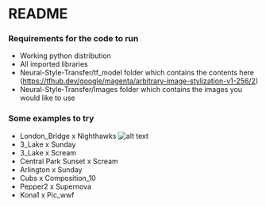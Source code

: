# README #

### Requirements for the code to run ###
- Working python distribution
- All imported libraries
- Neural-Style-Transfer/tf_model folder which contains the contents here (https://tfhub.dev/google/magenta/arbitrary-image-stylization-v1-256/2)
- Neural-Style-Transfer/Images folder which contains the images you would like to use


### Some examples to try ###
-  London_Bridge x Nighthawks
![alt text](London_Bridge_x_Nighthawks.png "London_Bridge x Nighthawks")
-  3_Lake x Sunday
-  3_Lake x Scream 
-  Central Park Sunset x Scream
-  Arlington x Sunday
-  Cubs x Composition_10
-  Pepper2 x Supernova 
-  Kona1 x Pic_wwf